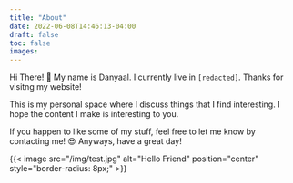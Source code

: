 ```yaml
---
title: "About"
date: 2022-06-08T14:46:13-04:00
draft: false
toc: false
images:
---
```

Hi There! :wave: My name is Danyaal. I currently live in `[redacted]`. Thanks for visitng my website!

This is my personal space where I discuss things that I find interesting. I hope the content I make is interesting to you.

If you happen to like some of my stuff, feel free to let me know by contacting me! :sunglasses: Anyways, have a great day!

{{< image src="/img/test.jpg" alt="Hello Friend" position="center" style="border-radius: 8px;" >}}